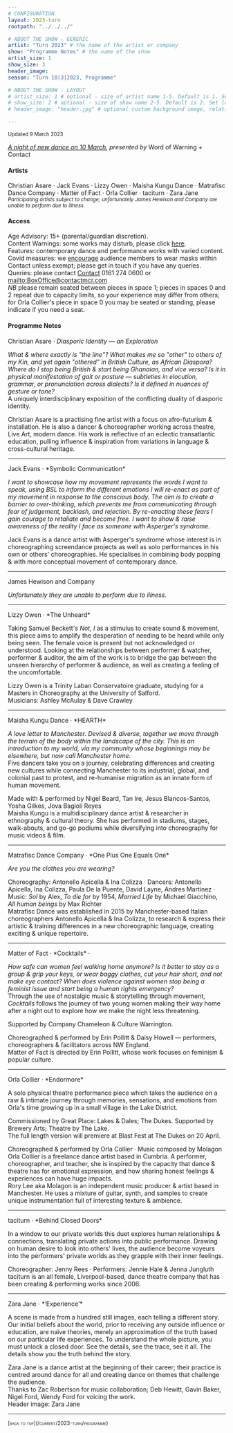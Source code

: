 ```yaml
---
# CONFIGURATION
layout: 2023-turn
rootpath: "../../../"

# ABOUT THE SHOW - GENERIC
artist: "Turn 2023" # the name of the artist or company
show: "Programme Notes" # the name of the show
artist_size: 1
show_size: 3
header_image:  
season: "Turn 10|3|2023, Programme"

# ABOUT THE SHOW - LAYOUT
# artist_size: 1 # optional - size of artist name 1-5. Default is 1. Set longer names to lower values
# show_size: 2 # optional - size of show name 2-5. Default is 2. Set longer names to lower values
# header_image: "header.jpg" # optional custom background image, relative to current page

---
```

<small>Updated 9 March 2023</small>     
        
*[A night of new dance on 10 March](/current/2023-turn), presented by* Word of Warning *+* Contact        
         
#### Artists         
Christian Asare · Jack Evans · Lizzy Owen · Maisha Kungu Dance · Matrafisc Dance Company · Matter of Fact · Orla Collier · taciturn · Zara Jane<br><small>*Participating artists subject to change; unfortunately James Hewison and Company are unable to perform due to illness.*</small>         
        
#### Access         
Age Advisory: 15+ (parental/guardian discretion).<br>Content Warnings: some works may disturb, please click [here](/warnings).<br>Features: contemporary dance and performance works with varied content.<br>Covid measures: we <a href="https://contactmcr.com/covid-19-faq" target="_blank">encourage</a> audience members to wear masks within Contact unless exempt; please get in touch if you have any queries.<br>Queries: please contact <a href="https://contactmcr.com/accessibility" target="_blank">Contact</a> 0161 274 0600 or <mailto:BoxOffice@contactmcr.com><br>*NB* please remain seated between pieces in space 1; pieces in spaces 0 and 2 repeat due to capacity limits, so your experience may differ from others; for Orla Collier's piece in space 0 you may be seated or standing, please indicate if you need a seat.         

#### Programme Notes                
Christian Asare · *Diasporic Identity — an Exploration*         
         
*What & where exactly is "the line"? What makes me so "other" to others of my Kin, and yet again "othered" in British Culture, as African Diaspora? Where do I stop being British & start being Ghanaian, and vice versa? Is it in physical manifestation of gait or posture — subtleties in elocution, grammar, or pronunciation across dialects? Is it defined in nuances of gesture or tone?*<br>A uniquely interdisciplinary exposition of the conflicting duality of diasporic identity.        
        
Christian Asare is a practising fine artist with a focus on afro-futurism & installation. He is also a dancer & choreographer working across theatre, Live Art, modern dance. His work is reflective of an eclectic transatlantic education, pulling influence & inspiration from variations in language & cross-cultural heritage.
<hr>              
Jack Evans · *Symbolic Communication*        
        
*I want to showcase how my movement represents the words I want to speak, using BSL to inform the different emotions I will re-enact as part of my movement in response to the conscious body. The aim is to create a barrier to over-thinking, which prevents me from communicating through fear of judgement, backlash, and rejection. By re-enacting these fears I gain courage to retaliate and become free. I want to show & raise awareness of the reality I face as someone with Asperger's syndrome.*         
         
Jack Evans is a dance artist with Asperger's syndrome whose interest is in choreographing screendance projects as well as solo performances in his own or others' choreographies. He specialises in combining body popping & with more conceptual movement of contemporary dance.        
<hr>         
James Hewison and Company        
        
*Unfortunately they are unable to perform due to illness.*         
<hr>         
Lizzy Owen · *The Unheard*        
         
Taking Samuel Beckett's *Not, I* as a stimulus to create sound & movement, this piece aims to amplify the desperation of needing to be heard while only being seen. The female voice is present but not acknowledged or understood. Looking at the relationships between performer & watcher, performer & auditor, the aim of the work is to bridge the gap between the unseen hierarchy of performer & audience, as well as creating a feeling of the uncomfortable.         
         
Lizzy Owen is a Trinity Laban Conservatoire graduate, studying for a Masters in Choreography at the University of Salford.<br>Musicians: Ashley McAulay & Dave Crawley         
<hr>         
Maisha Kungu Dance · *HEARTH*        
         
*A love letter to Manchester. Devised & diverse, together we move through the terrain of the body within the landscape of the city. This is an introduction to my world, via my community whose beginnings may be elsewhere, but now call Manchester home.*<br>Five dancers take you on a journey, celebrating differences and creating new cultures while connecting Manchester to its industrial, global, and colonial past to protest, and re-humanise migration as an innate form of human movement.         
         
Made with & performed by Nigel Beard, Tan Ire, Jesus Blancos-Santos, Yosha Gilkes, Jova Bagioli Reyes<br>Maisha Kungu is a multidisciplinary dance artist & researcher in ethnography & cultural theory. She has performed in stadiums, stages, walk-abouts, and go-go podiums while diversifying into choreography for music videos & film.        
<hr>         
Matrafisc Dance Company · *One Plus One Equals One*         
         
*Are you the clothes you are wearing?*         
         
Choreography: Antonello Apicella & Ina Colizza · Dancers: Antonello Apicella, Ina Colizza, Paula De la Puente, David Layne, Andres Martinez · Music: *Sol* by Alex, *To die for* by 1954, *Married Life* by Michael Giacchino, *All human beings* by Max Richter<br>Matrafisc Dance was established in 2015 by Manchester-based Italian choreographers Antonello Apicella & Ina Colizza, to research & express their artistic & training differences in a new choreographic language, creating exciting & unique repertoire.         
<hr>         
Matter of Fact · *Cocktails* ·          
        
*How safe can women feel walking home anymore? Is it better to stay as a group & grip your keys, or wear baggy clothes, cut your hair short, and not make eye contact? When does violence against women stop being a feminist issue and start being a human rights emergency?*<br>Through the use of nostalgic music & storytelling through movement, *Cocktails* follows the journey of two young women making their way home after a night out to explore how we make the night less threatening.        
        
Supported by Company Chameleon & Culture Warrington.         
         
Choreographed & performed by Erin Pollitt & Daisy Howell — performers, choreographers & facilitators across NW England.<br>Matter of Fact is directed by Erin Pollitt, whose work focuses on feminism & popular culture.
<hr>         
Orla Collier · *Endormore*        
         
A solo physical theatre performance piece which takes the audience on a raw & intimate journey through memories, sensations, and emotions from Orla's time growing up in a small village in the Lake District.        
        
Commissioned by Great Place: Lakes & Dales; The Dukes. Supported by Brewery Arts; Theatre by The Lake.<br>The full length version will premiere at Blast Fest at The Dukes on 20 April.         
         
Choreographed & performed by Orla Collier · Music composed by Molagon<br>Orla Collier is a freelance dance artist based in Cumbria. A performer, choreographer, and teacher, she is inspired by the capacity that dance & theatre has for emotional expression, and how sharing honest feelings & experiences can have huge impacts.<br>Rory Lee aka Molagon is an independent music producer & artist based in Manchester. He uses a mixture of guitar, synth, and samples to create unique instrumentation full of interesting texture & ambience.        
<hr>         
taciturn · *Behind Closed Doors*         
        
In a window to our private worlds this duet explores human relationships & connections, translating private actions into public performance. Drawing on human desire to look into others' lives, the audience become voyeurs into the performers' private worlds as they grapple with their inner feelings.        
        
Choreographer: Jenny Rees · Performers: Jennie Hale & Jenna Jungluth<br>taciturn is an all female, Liverpool-based, dance theatre company that has been creating & performing works since 2006.        
<hr>         
Zara Jane · *‘Experience’*        
        
A scene is made from a hundred still images, each telling a different story.<BR>Our initial beliefs about the world, prior to receiving any outside influence or education, are naïve theories, merely an approximation of the truth based on our particular life experiences. To understand the whole picture, you must unlock a closed door. See the details, see the trace, see it all. The details show you the truth behind the story.        
         
Zara Jane is a dance artist at the beginning of their career; their practice is centred around dance for all and creating dance on themes that challenge the audience.<br>Thanks to Zac Robertson for music collaboration; Deb Hewitt, Gavin Baker, Nigel Ford, Wendy Ford for voicing the work.<br>Header image: Zara Jane        
<hr>         
<small><span style='font-variant: small-caps'>[back to top](/current/2023-turn/programme)</span></small>
